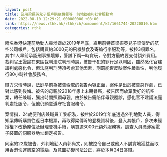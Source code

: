 ```yaml
---
layout: post
title: 盜用梁振英兒子帳戶購飛機餐等　前地勤被判社會服務令
date: 2022-08-10 12:29:21.000000000 +08:00
link: https://news.rthk.hk/rthk/ch/component/k2/1661744-20220810.htm
categories: rthk
---
```


兩名香港快運前地勤人員涉嫌於2019年年底，盜用前特首梁振英兒子梁傳昕的航空公司帳戶，包括購買約3000元的飛機膳食及寄艙行李服務等，被控3項罪名，其中1人早前承認刑事損壞罪，警誡下稱一時貪玩，令對方最終要支付額外費用。裁判官王證諭在東區裁判法院判刑時說，被告干犯的罪行足以判囚，雖然感化官建議判處感化令，但法庭判刑時須考慮其他因素，刑罰能否反映案件嚴重性，判他履行80小時社會服務令。

辯方求情時說，法庭早前為被告索取的報告內容正面，案件是出於被告惡作劇，已對此感到後悔。被告的母親於2018年患上末期骨癌，被告因而放棄愛好的航空業，轉任兼職，騰出時間照顧母親。由於被告需陪伴母親覆診，感化官不建議法庭判處社服令，但他仍願意遵守社會服務令。

案情指，24歲便利店兼職員工黎紹泓，被控於2019年年底透過外判地勤人員，得知梁傳昕購買往返日本機票，再取得梁傳昕的登機資料後，登入其帳戶，多次未經授權下改動座位及辦理登機手續，購買逾3000元額外服務等。調查人員憑涉案電子裝置的伺服器地址鎖定被告。

同案的22歲被告、外判地勤人員郭尚文，則被控令自己或他人不誠實地獲益而取用香港快運航空的電腦，及意圖妨礙司法公正，將於本月24日答辯。
